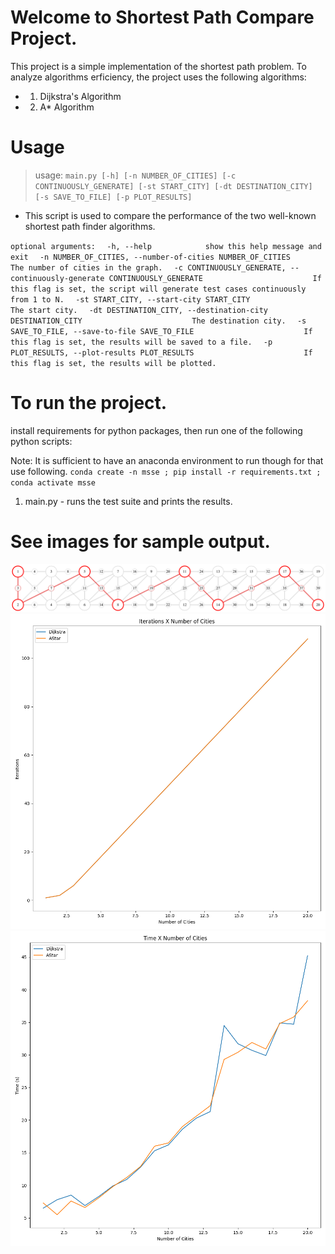 
# Welcome to Shortest Path Compare Project.

This project is a simple implementation of the shortest path problem. To analyze algorithms erficiency, the project uses the following algorithms:

* 1. Dijkstra's Algorithm
* 2. A* Algorithm

# Usage
> usage: 
`main.py [-h] [-n NUMBER_OF_CITIES] [-c CONTINUOUSLY_GENERATE] [-st START_CITY] [-dt DESTINATION_CITY] [-s SAVE_TO_FILE] [-p PLOT_RESULTS]`

* This script is used to compare the performance of the two well-known shortest path finder algorithms.

`optional arguments:`
`  -h, --help            show this help message and exit`
`  -n NUMBER_OF_CITIES, --number-of-cities NUMBER_OF_CITIES`
`                        The number of cities in the graph.`
`  -c CONTINUOUSLY_GENERATE, --continuously-generate CONTINUOUSLY_GENERATE`
`                        If this flag is set, the script will generate test cases continuously from 1 to N.`
`  -st START_CITY, --start-city START_CITY`
`                        The start city.`
`  -dt DESTINATION_CITY, --destination-city DESTINATION_CITY`
`                        The destination city.`
`  -s SAVE_TO_FILE, --save-to-file SAVE_TO_FILE`
`                        If this flag is set, the results will be saved to a file.`
`  -p PLOT_RESULTS, --plot-results PLOT_RESULTS`
`                        If this flag is set, the results will be plotted.`

# To run the project.

install requirements for python packages, then run one of the following python scripts:

Note: It is sufficient to have an anaconda environment to run though for that use following.
`conda create -n msse ; pip install -r requirements.txt ; conda activate msse`

1. main.py - runs the test suite and prints the results.

# See images for sample output.

![Example Graph](Assets/Graph.png)
![Iterations](Assets/Iter_Plot.png)
![Time](Assets/Time_Plot.png)